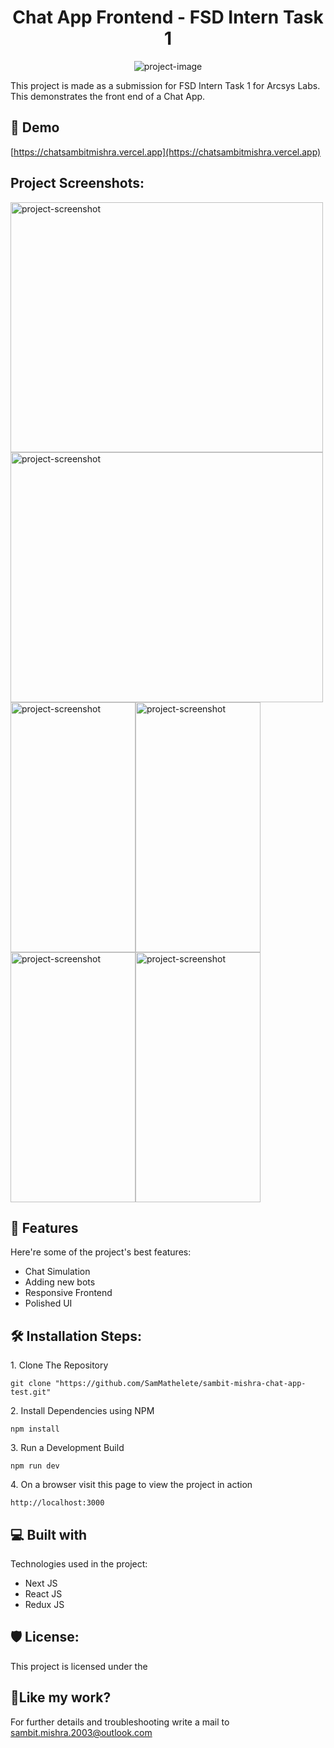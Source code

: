 <h1 align="center" id="title">Chat App Frontend - FSD Intern Task 1</h1>

<p align="center"><img src="https://socialify.git.ci/SamMathelete/sambit-mishra-chat-app-test/image?language=1&amp;owner=1&amp;name=1&amp;stargazers=1&amp;theme=Light" alt="project-image"></p>

<p id="description">This project is made as a submission for FSD Intern Task 1 for Arcsys Labs. This demonstrates the front end of a Chat App.</p>

<h2>🚀 Demo</h2>

[https://chatsambitmishra.vercel.app](https://chatsambitmishra.vercel.app)

<h2>Project Screenshots:</h2>

<div style="display:flex; flex-direction:row; flex-wrap:wrap">
<img src="https://onedrive.live.com/embed?resid=8C5672ABDF4735B1%21347&amp;authkey=%21AKZ4zjTC8DlrmmI&amp;width=2868&amp;height=1638" alt="project-screenshot" width="500" height="400/">

<img src="https://onedrive.live.com/embed?resid=8C5672ABDF4735B1%21346&amp;authkey=%21AHprldcENqEEbA8&amp;width=2880&amp;height=1630" alt="project-screenshot" width="500" height="400/">

<img src="https://onedrive.live.com/embed?resid=8C5672ABDF4735B1%21348&amp;authkey=%21AP9BDZ-N4bYItss&amp;width=804&amp;height=1394" alt="project-screenshot" width="200" height="400/">

<img src="https://onedrive.live.com/embed?resid=8C5672ABDF4735B1%21349&amp;authkey=%21AJce5op4q7UO0Ag&amp;width=798&amp;height=1396" alt="project-screenshot" width="200" height="400/">

<img src="https://onedrive.live.com/embed?resid=8C5672ABDF4735B1%21350&amp;authkey=%21ADR98axbhgyKEqw&amp;width=802&amp;height=1392" alt="project-screenshot" width="200" height="400/">

<img src="https://onedrive.live.com/embed?resid=8C5672ABDF4735B1%21351&amp;authkey=!AOLauyZbR_Tx7BA" alt="project-screenshot" width="200" height="400/">
</div>
  
  
<h2>🧐 Features</h2>

Here're some of the project's best features:

- Chat Simulation
- Adding new bots
- Responsive Frontend
- Polished UI

<h2>🛠️ Installation Steps:</h2>

<p>1. Clone The Repository</p>

```
git clone "https://github.com/SamMathelete/sambit-mishra-chat-app-test.git"
```

<p>2. Install Dependencies using NPM</p>

```
npm install
```

<p>3. Run a Development Build</p>

```
npm run dev
```

<p>4. On a browser visit this page to view the project in action</p>

```
http://localhost:3000
```

<h2>💻 Built with</h2>

Technologies used in the project:

- Next JS
- React JS
- Redux JS

<h2>🛡️ License:</h2>

This project is licensed under the

<h2>💖Like my work?</h2>

For further details and troubleshooting write a mail to sambit.mishra.2003@outlook.com
